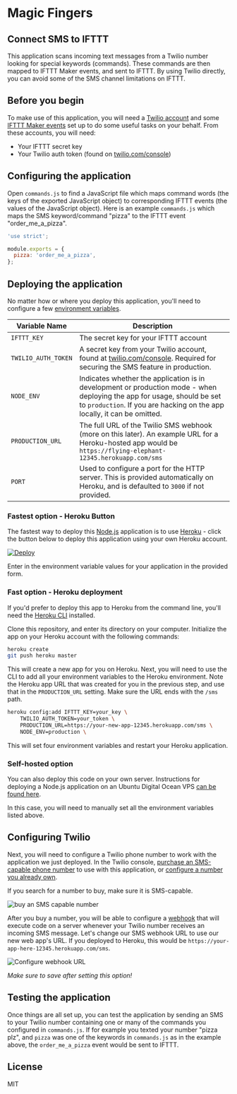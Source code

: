 # Magic Fingers #

## Connect SMS to IFTTT

This application scans incoming text messages from a Twilio number looking for
special keywords (commands). These commands are then mapped to IFTTT Maker
events, and sent to IFTTT. By using Twilio directly, you can avoid some of the
SMS channel limitations on IFTTT.

## Before you begin

To make use of this application, you will need a [Twilio account](https://www.twilio.com/)
and some [IFTTT Maker events](https://ifttt.com/maker) set up to do some useful
tasks on your behalf.  From these accounts, you will need:

* Your IFTTT secret key
* Your Twilio auth token (found on [twilio.com/console](https://www.twilio.com/console))

## Configuring the application

Open `commands.js` to find a JavaScript file which maps command words (the
keys of the exported JavaScript object) to corresponding IFTTT events (the 
values of the JavaScript object).  Here is an example `commands.js` which maps
the SMS keyword/command "pizza" to the IFTTT event "order_me_a_pizza".

```js
'use strict';

module.exports = {
  pizza: 'order_me_a_pizza',
};
```

## Deploying the application

No matter how or where you deploy this application, you'll need to configure a 
few [environment variables](https://en.wikipedia.org/wiki/Environment_variable).

| Variable Name | Description |
| --- | --- |
| `IFTTT_KEY` | The secret key for your IFTTT account |
| `TWILIO_AUTH_TOKEN` | A secret key from your Twilio account, found at [twilio.com/console](https://www.twilio.com/console). Required for securing the SMS feature in production. |
| `NODE_ENV` | Indicates whether the application is in development or production mode - when deploying the app for usage, should be set to `production`. If you are hacking on the app locally, it can be omitted. |
| `PRODUCTION_URL` | The full URL of the Twilio SMS webhook (more on this later). An example URL for a Heroku-hosted app would be `https://flying-elephant-12345.herokuapp.com/sms` |
| `PORT` | Used to configure a port for the HTTP server. This is provided automatically on Heroku, and is defaulted to `3000` if not provided. |

### Fastest option - Heroku Button

The fastest way to deploy this [Node.js](https://nodejs.org) application is to
use [Heroku](https://www.heroku.com/) - click the button below to deploy this
application using your own Heroku account.

[![Deploy](https://www.herokucdn.com/deploy/button.svg)](https://heroku.com/deploy)

Enter in the environment variable values for your application in the provided
form.

### Fast option - Heroku deployment

If you'd prefer to deploy this app to Heroku from the command line, you'll need
the [Heroku CLI](https://devcenter.heroku.com/articles/heroku-cli) installed.

Clone this repository, and enter its directory on your computer. Initialize the
app on your Heroku account with the following commands:

```bash
heroku create
git push heroku master
```

This will create a new app for you on Heroku. Next, you will need to use the CLI
to add all your environment variables to the Heroku environment. Note the Heroku
app URL that was created for you in the previous step, and use that in the 
`PRODUCTION_URL` setting. Make sure the URL ends with the `/sms` path.

```bash
heroku config:add IFTTT_KEY=your_key \
    TWILIO_AUTH_TOKEN=your_token \
    PRODUCTION_URL=https://your-new-app-12345.herokuapp.com/sms \
    NODE_ENV=production \
```

This will set four environment variables and restart your Heroku application.

### Self-hosted option

You can also deploy this code on your own server. Instructions for deploying a
Node.js application on an Ubuntu Digital Ocean VPS [can be found here](https://www.digitalocean.com/community/tutorials/how-to-set-up-a-node-js-application-for-production-on-ubuntu-16-04).

In this case, you will need to manually set all the environment variables listed
above.

## Configuring Twilio

Next, you will need to configure a Twilio phone number to work with the application
we just deployed.  In the Twilio console, [purchase an SMS-capable phone number](https://www.twilio.com/console/phone-numbers/search)
to use with this application, or [configure a number you already own](https://www.twilio.com/console/phone-numbers/incoming).

If you search for a number to buy, make sure it is SMS-capable.

![buy an SMS capable number](https://s3.amazonaws.com/com.twilio.prod.twilio-docs/images/buy-sms-number2.width-800.png)

After you buy a number, you will be able to configure a [webhook](https://en.wikipedia.org/wiki/Webhook)
that will execute code on a server whenever your Twilio number receives an incoming
SMS message. Let's change our SMS webhook URL to use our new web app's URL. If you
deployed to Heroku, this would be `https://your-app-here-12345.herokuapp.com/sms`.

![Configure webhook URL](https://s3.amazonaws.com/com.twilio.prod.twilio-docs/images/sms.width-800.png)

*Make sure to save after setting this option!*

## Testing the application

Once things are all set up, you can test the application by sending an SMS to
your Twilio number containing one or many of the commands you configured in 
`commands.js`. If for example you texted your number "pizza plz", and `pizza`
was one of the keywords in `commands.js` as in the example above, the
`order_me_a_pizza` event would be sent to IFTTT.

## License

MIT
